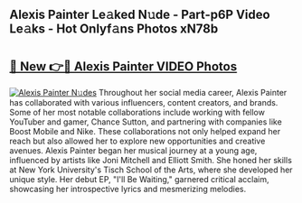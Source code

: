 ## Alexis Painter Le𝚊ked N𝚞de - Part-p6P Video Le𝚊ks - Hot Onlyf𝚊ns Photos xN78b

# <h2><a href="http://ab36379.deff.icu/?id=Alexis+Painter">🔗 New 👉🔴 Alexis Painter VIDEO Photos</a></h2>

[![Alexis Painter N𝚞des](https://i.imgur.com/rIISA9y.gif)](http://ab36379.deff.icu/?id=Alexis+Painter)
Throughout her social media career, Alexis Painter has collaborated with various influencers, content creators, and brands. Some of her most notable collaborations include working with fellow YouTuber and gamer, Chance Sutton, and partnering with companies like Boost Mobile and Nike. These collaborations not only helped expand her reach but also allowed her to explore new opportunities and creative avenues. Alexis Painter began her musical journey at a young age, influenced by artists like Joni Mitchell and Elliott Smith. She honed her skills at New York University's Tisch School of the Arts, where she developed her unique style. Her debut EP, "I'll Be Waiting," garnered critical acclaim, showcasing her introspective lyrics and mesmerizing melodies.
